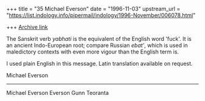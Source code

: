 +++
title = "35 Michael Everson"
date = "1996-11-03"
upstream_url = "https://list.indology.info/pipermail/indology/1996-November/006078.html"

+++
[Archive link](https://list.indology.info/pipermail/indology/1996-November/006078.html)

The Sanskrit verb _yabhati_ is the equivalent of the English word 'fuck'. 
It is an ancient Indo-European root; compare Russian _ebat'_, which is 
used in maledictory contexts with even more vigour than the English term 
is.

I used plain English in this message. Latin translation available on 
request.

Michael Everson

---
Michael Everson
Everson Gunn Teoranta





